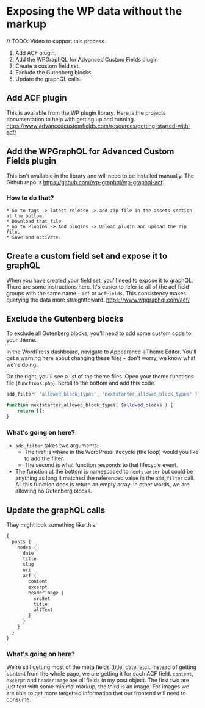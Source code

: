 # Exposing the WP data without the markup

// TODO: Video to support this process.

1. Add ACF plugin.
2. Add the WPGraphQL for Advanced Custom Fields plugin
3. Create a custom field set.
4. Exclude the Gutenberg blocks.
5. Update the graphQL calls.

## Add ACF plugin

This is available from the WP plugin library. Here is the projects documentation to help with getting up and running.
https://www.advancedcustomfields.com/resources/getting-started-with-acf/

## Add the WPGraphQL for Advanced Custom Fields plugin

This isn't available in the library and will need to be installed manually. The Github repo is https://github.com/wp-graphql/wp-graphql-acf.

### How to do that?

    * Go to tags -> latest release -> and zip file in the assets section at the bottom.
    * Download that file
    * Go to Plugins -> Add plugins -> Upload plugin and upload the zip file.
    * Save and activate.

## Create a custom field set and expose it to graphQL

When you have created your field set, you'll need to expose it to graphQL. There are some instructions here. It's easier to refer to all of the acf field groups with the same name - `acf` or `acfFields`. This consistency makes querying the data more straightfoward.
https://www.wpgraphql.com/acf/

## Exclude the Gutenberg blocks

To exclude all Gutenberg blocks, you'll need to add some custom code to your theme.

In the WordPress dashboard, navigate to Appearance->Theme Editor. You'll get a warning here about changing these files - don't worry, we know what we're doing!

On the right, you'll see a list of the theme files. Open your theme functions file (`functions.php`). Scroll to the bottom and add this code.

```php
add_filter( 'allowed_block_types', 'nextstarter_allowed_block_types' );

function nextstarter_allowed_block_types( $allowed_blocks ) {
	return [];
}
```

### What's going on here?

- `add_filter` takes two arguments:
  - The first is where in the WordPress lifecycle (the loop) would you like to add the filter.
  - The second is what function responds to that lifecycle event.
- The function at the bottom is namespaced to `nextstarter` but could be anything as long it matched the referenced value in the `add_filter` call. All this function does is return an empty array. In other words, we are allowing no Gutenberg blocks.

## Update the graphQL calls

They might look something like this:

```graphql
{
  posts {
    nodes {
      date
      title
      slug
      uri
      acf {
        content
        excerpt
        headerImage {
          srcSet
          title
          altText
        }
      }
    }
  }
}
```

### What's going on here?

We're still getting most of the meta fields (title, date, etc). Instead of getting content from the whole page, we are getting it for each ACF field. `content`, `excerpt` and `headerImage` are all fields in my post object. The first two are just text with some minimal markup, the third is an image. For images we are able to get more targetted information that our frontend will need to consume.
